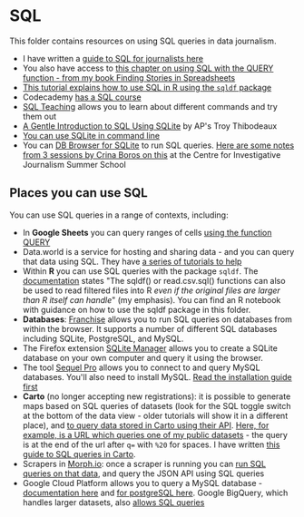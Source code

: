# SQL

This folder contains resources on using SQL queries in data journalism.

* I have written a [guide to SQL for journalists here](https://docs.google.com/document/d/e/2PACX-1vQQzSM5scsn2wjrL02o-rf9gHaiBQ2GcGoc2QBAXPxq12cKGtH6jFrGVmUt_rUfqtmo41Gq4J1luzkE/pub)
* You also have access to [this chapter on using SQL with the QUERY function - from my book Finding Stories in Spreadsheets](https://github.com/paulbradshaw/MED7373-Data-Journalism/blob/master/sql/googlesheetsquery.md)
* [This tutorial explains how to use SQL in R using the `sqldf` package](https://github.com/paulbradshaw/MED7373-Data-Journalism/blob/master/sql/sqlinr.md)
* Codecademy [has a SQL course](https://www.codecademy.com/learn/learn-sql)
* [SQL Teaching](https://www.sqlteaching.com/) allows you to learn about different commands and try them out
* [A Gentle Introduction to SQL Using SQLite](https://github.com/tthibo/SQL-Tutorial#readme) by AP's Troy Thibodeaux
* [You can use SQLite in command line](https://www.sqlite.org/cli.html)
* You can [DB Browser for SQLite](https://sqlitebrowser.org/) to run SQL queries. [Here are some notes from 3 sessions by Crina Boros on this](https://github.com/paulbradshaw/MED7373-Data-Journalism/blob/master/sql/crinaboros.md) at the Centre for Investigative Journalism Summer School


## Places you can use SQL

You can use SQL queries in a range of contexts, including:

* In **Google Sheets** you can query ranges of cells [using the function QUERY](https://www.benlcollins.com/spreadsheets/google-sheets-query-sql/)
* Data.world is a service for hosting and sharing data - and you can query that data using SQL. They have [a series of tutorials to help](https://docs.data.world/tutorials/dwsql/#sql-on-dataworld)
* Within **R** you can use SQL queries with the package `sqldf`. The [documentation](https://cran.r-project.org/web/packages/sqldf/sqldf.pdf) states "The sqldf() or read.csv.sql() functions can also be used to read filtered files into R *even if the original files are larger than R itself can handle*" (my emphasis). You can find an R notebook with guidance on how to use the sqldf package in this folder.
* **Databases**: [Franchise](https://franchise.cloud/app/) allows you to run SQL queries on databases from within the browser. It supports a number of different SQL databases including SQLite, PostgreSQL, and MySQL.
* The Firefox extension [SQLite Manager](https://addons.mozilla.org/en-US/firefox/addon/sqlite-manager/) allows you to create a SQLite database on your own computer and query it using the browser.
* The tool [Sequel Pro](http://www.sequelpro.com/) allows you to connect to and query MySQL databases. You'll also need to install MySQL. [Read the installation guide first](https://sequelpro.com/docs/ref/mysql/install-on-osx)
* **Carto** (no longer accepting new registrations): it is possible to generate maps based on SQL queries of datasets (look for the SQL toggle switch at the bottom of the data view - older tutorials will show it in a different place), and [to query data stored in Carto using their API](https://carto.com/docs/carto-engine/sql-api/making-calls/). [Here, for example, is a URL which queries one of my public datasets](https://paulbradshawbcu.carto.com/api/v2/sql?q=SELECT%20outcome,object_of_search%20FROM%20table_2017_09_west_midlands_stop_and_search%20limit%2010) - the query is at the end of the url after `q=` with `%20` for spaces. I have written [this guide to SQL queries in Carto](https://github.com/paulbradshaw/MED7373-Data-Journalism/blob/master/sql/cartosql.md).
* Scrapers in [Morph.io](https://morph.io/): once a scraper is running you can [run SQL queries on that data](https://morph.io/documentation/api), and query the JSON API using SQL queries
* Google Cloud Platform allows you to query a MySQL database - [documentation here](https://cloud.google.com/sql/docs/mysql/quickstart) and [for postgreSQL here](https://cloud.google.com/sql/docs/postgres/). Google BigQuery, which handles larger datasets, also [allows SQL queries](https://cloud.google.com/bigquery/quickstart-web-ui#load_data_into_a_table)
